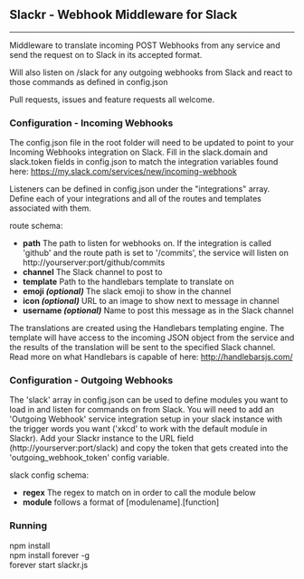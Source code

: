 ## Slackr - Webhook Middleware for Slack
---
Middleware to translate incoming POST Webhooks from any service and send the request on to Slack in its accepted format.  

Will also listen on /slack for any outgoing webhooks from Slack and react to those commands as defined in config.json

Pull requests, issues and feature requests all welcome.

### Configuration - Incoming Webhooks
The config.json file in the root folder will need to be updated to point to your Incoming Webhooks integration on Slack. Fill in the slack.domain and slack.token fields in config.json to match the integration variables found here: https://my.slack.com/services/new/incoming-webhook

Listeners can be defined in config.json under the "integrations" array. Define each of your integrations and all of the routes and templates associated with them.

route schema:
* **path** The path to listen for webhooks on. If the integration is called 'github' and the route path is set to '/commits', the service will listen on http://yourserver:port/github/commits
* **channel** The Slack channel to post to
* **template** Path to the handlebars template to translate on
* **emoji _(optional)_** The slack emoji to show in the channel
* **icon _(optional)_** URL to an image to show next to message in channel  
* **username _(optional)_** Name to post this message as in the Slack channel  

The translations are created using the Handlebars templating engine. The template will have access to the incoming JSON object from the service and the results of the translation will be sent to the specified Slack channel. Read more on what Handlebars is capable of here: http://handlebarsjs.com/

### Configuration - Outgoing Webhooks

The 'slack' array in config.json can be used to define modules you want to load in and listen for commands on from Slack. You will need to add an 'Outgoing Webhook' service integration setup in your slack instance with the trigger words you want ('xkcd' to work with the default module in Slackr). Add your Slackr instance to the URL field (http://yourserver:port/slack) and copy the token that gets created into the 'outgoing_webhook_token' config variable.

slack config schema:
* **regex** The regex to match on in order to call the module below
* **module** follows a format of [modulename].[function]

### Running

npm install  
npm install forever -g  
forever start slackr.js  
